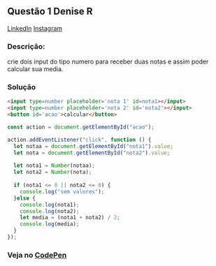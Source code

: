 ## Questão 1 Denise R
[LinkedIn](https://www.linkedin.com/in/denise-r-b3bab9205/)
[Instagram](https://www.instagram.com/development__studio/)

### Descrição: 
crie dois input do tipo numero para receber duas notas e assim poder calcular sua media.


### Solução
~~~HTML
<input type=number placeholder='nota 1' id=nota1></input>
<input type=number placeholder='nota 2' id='nota2'></input>
<button id='acao'>calcular</button>
~~~

~~~javascript
const action = document.getElementById("acao");

action.addEventListener("click", function () {
  let notaa = document.getElementById("nota1").value;
  let nota = document.getElementById("nota2").value;
  
  let nota1 = Number(notaa);
  let nota2 = Number(nota);
  
  if (nota1 <= 0 || nota2 <= 0) {
    console.log("sem valores");
  }else {
    console.log(nota1);
    console.log(nota2);
    let media = (nota1 + nota2) / 2;
    console.log(media);
  }
});
~~~

### Veja no [CodePen](https://codepen.io/Denise-rodrig/pen/MWrYvBw)

